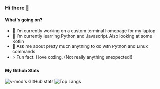 ### Hi there 👋

#### What's going on?
- 🔭 I’m currently working on a custom terminal homepage for my laptop
- 🌱 I’m currently learning Python and Javascript. Also looking at some Kotlin
- 💬 Ask me about pretty much anything to do with Python and Linux commands
- ⚡ Fun fact: I love coding. (Not really anything unexpected!)

#### My Github Stats
![v-mod's GitHub stats](https://github-readme-stats.vercel.app/api?username=v-mod&hide=contribs,prs)
![Top Langs](https://github-readme-stats.vercel.app/api/top-langs/?username=v-mod&layout=compact)


